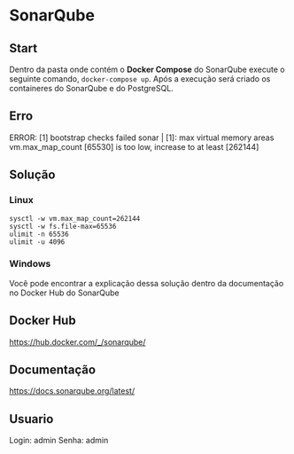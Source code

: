 # SonarQube

## Start

Dentro da pasta onde contém o **Docker Compose** do SonarQube execute o seguinte comando, ```docker-compose up```. Após a execução será criado os containeres do SonarQube e do PostgreSQL.

## Erro

ERROR: [1] bootstrap checks failed sonar | [1]: max virtual memory areas vm.max_map_count [65530] is too low, increase to at least [262144]

## Solução

### Linux

```
sysctl -w vm.max_map_count=262144
sysctl -w fs.file-max=65536
ulimit -n 65536
ulimit -u 4096
```

### Windows

Você pode encontrar a explicação dessa solução dentro da documentação no Docker Hub do SonarQube

## Docker Hub
https://hub.docker.com/_/sonarqube/

## Documentação
https://docs.sonarqube.org/latest/

## Usuario
Login: admin
Senha: admin
